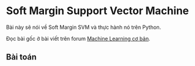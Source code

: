 # Soft Margin Support Vector Machine

Bài này sẽ nói về Soft Margin SVM và thực hành nó trên Python.

Đọc bài gốc ở bài viết trên forum [Machine Learning cơ bản](https://machinelearningcoban.com/2017/04/13/softmarginsmv/).

## Bài toán